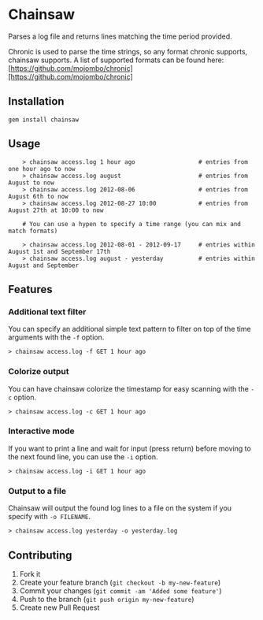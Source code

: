 # Chainsaw

Parses a log file and returns lines matching the time period provided.

Chronic is used to parse the time strings, so any format chronic
supports, chainsaw supports. A list of supported formats can
be found here: [https://github.com/mojombo/chronic][https://github.com/mojombo/chronic]

## Installation
    
    gem install chainsaw

## Usage

        > chainsaw access.log 1 hour ago                  # entries from one hour ago to now
        > chainsaw access.log august                      # entries from August to now
        > chainsaw access.log 2012-08-06                  # entries from August 6th to now
        > chainsaw access.log 2012-08-27 10:00            # entries from August 27th at 10:00 to now

        # You can use a hypen to specify a time range (you can mix and match formats)

        > chainsaw access.log 2012-08-01 - 2012-09-17     # entries within August 1st and September 17th
        > chainsaw access.log august - yesterday          # entries within August and September

## Features

### Additional text filter

You can specify an additional simple text pattern to filter on top of the time arguments with the `-f` option.

    > chainsaw access.log -f GET 1 hour ago

### Colorize output

You can have chainsaw colorize the timestamp for easy scanning with the `-c` option.

    > chainsaw access.log -c GET 1 hour ago
    
### Interactive mode

If you want to print a line and wait for input (press return) before moving to the next found line, you can use the `-i` option.
    
    > chainsaw access.log -i GET 1 hour ago
    
### Output to a file

Chainsaw will output the found log lines to a file on the system if you specify with `-o FILENAME`.

    > chainsaw access.log yesterday -o yesterday.log

## Contributing

1. Fork it
2. Create your feature branch (`git checkout -b my-new-feature`)
3. Commit your changes (`git commit -am 'Added some feature'`)
4. Push to the branch (`git push origin my-new-feature`)
5. Create new Pull Request
